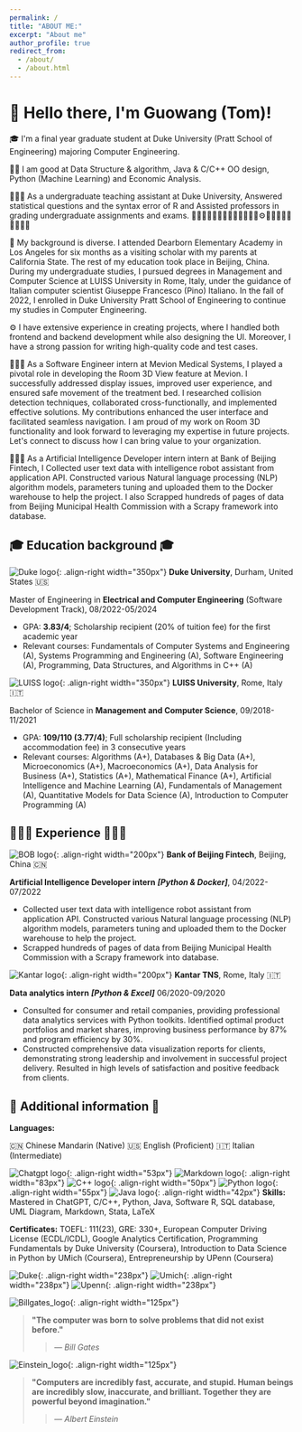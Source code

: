 ```yaml
---
permalink: /
title: "ABOUT ME:"
excerpt: "About me"
author_profile: true
redirect_from: 
  - /about/
  - /about.html
---
```


👋 Hello there, I'm Guowang (Tom)!
======

🎓 I'm a final year graduate student at Duke University (Pratt School of Engineering) majoring Computer Engineering.

👍🏻 I am good at Data Structure & algorithm, Java & C/C++ OO design, Python (Machine Learning) and Economic Analysis.

👨🏻‍🏫 As a undergraduate teaching assistant at Duke University, Answered statistical questions and the syntax error of R and Assisted professors in grading undergraduate assignments and exams.
🤖👍🏻👋🏻👨🏻‍💻👨🏻‍🏫🧢🎯⚙️🔬📍📌🇨🇳🇮🇹🇺🇸

🧢 My background is diverse. I attended Dearborn Elementary Academy in Los Angeles for six months as a visiting scholar with my parents at California State. The rest of my education took place in Beijing, China. During my undergraduate studies, I pursued degrees in Management and Computer Science at LUISS University in Rome, Italy, under the guidance of Italian computer scientist Giuseppe Francesco (Pino) Italiano. In the fall of 2022, I enrolled in Duke University Pratt School of Engineering to continue my studies in Computer Engineering.

⚙️ I have extensive experience in creating projects, where I handled both frontend and backend development while also designing the UI. Moreover, I have a strong passion for writing high-quality code and test cases.

👨🏻‍💻 As a Software Engineer intern at Mevion Medical Systems, I played a pivotal role in developing the Room 3D View feature at Mevion. I successfully addressed display issues, improved user experience, and ensured safe movement of the treatment bed. I researched collision detection techniques, collaborated cross-functionally, and implemented effective solutions. My contributions enhanced the user interface and facilitated seamless navigation. I am proud of my work on Room 3D functionality and look forward to leveraging my expertise in future projects. Let's connect to discuss how I can bring value to your organization.

👨🏻‍💻 As a Artificial Intelligence Developer intern intern at Bank of Beijing Fintech, I Collected user text data with intelligence robot assistant from application API. Constructed various Natural language processing (NLP) algorithm models, parameters tuning and uploaded them to the Docker warehouse to help the project. I also Scrapped hundreds of pages of data from Beijing Municipal Health Commission with a Scrapy framework into database.

🎓 Education background 🎓
------
![Duke logo](/images/duke.jpg){: .align-right width="350px"}
**Duke University**, Durham, United States 🇺🇸

Master of Engineering in **Electrical and Computer Engineering** (Software Development Track), 08/2022-05/2024

- GPA: **3.83/4**; Scholarship recipient (20% of tuition fee) for the first academic year
- Relevant courses: Fundamentals of Computer Systems and Engineering (A), Systems Programming and Engineering (A), Software Engineering (A), Programming, Data Structures, and Algorithms in C++ (A)


![LUISS logo](/images/luiss.jpg){: .align-right width="350px"}
**LUISS University**, Rome, Italy 🇮🇹

Bachelor of Science in **Management and Computer Science**, 09/2018-11/2021

- GPA: **109/110 (3.77/4)**; Full scholarship recipient (Including accommodation fee) in 3 consecutive years
- Relevant courses: Algorithms (A+), Databases & Big Data (A+), Microeconomics (A+), Macroeconomics (A+), Data Analysis for Business (A+), Statistics (A+), Mathematical Finance (A+), Artificial Intelligence and Machine Learning (A), Fundamentals of Management (A), Quantitative Models for Data Science (A), Introduction to Computer Programming (A)



👨🏻‍💻 Experience 👨🏻‍💻
------
![BOB logo](/images/bob.png){: .align-right width="200px"}
**Bank of Beijing Fintech**, Beijing, China 🇨🇳

**Artificial Intelligence Developer intern** _**[Python & Docker]**_, 04/2022-07/2022

- Collected user text data with intelligence robot assistant from application API. Constructed various Natural language
processing (NLP) algorithm models, parameters tuning and uploaded them to the Docker warehouse to help the project.
- Scrapped hundreds of pages of data from Beijing Municipal Health Commission with a Scrapy framework into database.

![Kantar logo](/images/kantar.png){: .align-right width="200px"}
**Kantar TNS**, Rome, Italy 🇮🇹

**Data analytics intern** _**[Python & Excel]**_ 06/2020-09/2020
- Consulted for consumer and retail companies, providing professional data analytics services with Python toolkits. Identified optimal product portfolios and market shares, improving business performance by 87% and program efficiency by 30%.
- Constructed comprehensive data visualization reports for clients, demonstrating strong leadership and involvement in successful project delivery. Resulted in high levels of satisfaction and positive feedback from clients.


📍 Additional information 📍
------
**Languages:**

🇨🇳 Chinese Mandarin (Native)    🇺🇸 English (Proficient)    🇮🇹 Italian (Intermediate)

![Chatgpt logo](/images/chatgpt.jpg){: .align-right width="53px"}
![Markdown logo](/images/markdown.jpg){: .align-right width="83px"}
![C++ logo](/images/c++.jpg){: .align-right width="50px"}
![Python logo](/images/python.jpg){: .align-right width="55px"}
![Java logo](/images/java.jpg){: .align-right width="42px"}
**Skills:** Mastered in ChatGPT, C/C++, Python, Java, Software R, SQL database, UML Diagram, Markdown, Stata, LaTeX

**Certificates:** TOEFL: 111(23), GRE: 330+, European Computer Driving License (ECDL/ICDL), Google Analytics
Certification, Programming Fundamentals by Duke University (Coursera), Introduction to Data Science in Python by UMich (Coursera), Entrepreneurship by UPenn (Coursera)

![Duke](/images/Coursera_duke.png){: .align-right width="238px"}
![Umich](/images/Coursera_umich.png){: .align-right width="238px"}
![Upenn](/images/Coursera_upenn.png){: .align-right width="238px"}



![Billgates_logo](/images/billgates.png){: .align-right width="125px"}
> **"The computer was born to solve problems that did not exist before."**
>> _— Bill Gates_

![Einstein_logo](/images/einstein.png){: .align-right width="125px"}
> **"Computers are incredibly fast, accurate, and stupid. Human beings are incredibly slow, inaccurate, and brilliant. Together they are powerful beyond imagination."**
>> _— Albert Einstein_



